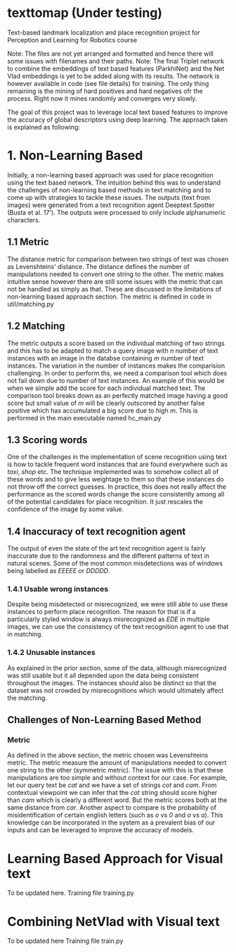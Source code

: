# texttomap (Under testing)
Text-based landmark localization and place recognition project for Perception and Learning for Robotics course

Note: The files are not yet arranged and formatted and hence there will some issues with filenames and their paths.
Note: The final Triplet network to combine the embeddings of text based features (ParkhiNet) and the Net Vlad embeddings is yet to be added along with its results. The network is however available in code (see file details) for training. The only thing remaining is the mining of hard positives and hard negatives ofr the process. Right now it mines randomly and converges very slowly.


The goal of this project was to leverage local text based features to improve the accuracy of global descriptors using deep learning. The approach taken is explained as following:


# 1. Non-Learning Based


Initially, a non-learning based approach was used for place recognition using the text based network. The intuition behind this was to understand the challenges of non-learning based methods in text matching and to come up with strategies to tackle these issues. The outputs (text from images) were generated from a text recognition agent Deeptext Spotter (Busta et al. 17'). The outputs were processed to only include alphanumeric characters. 

## 1.1 Metric


The distance metric for comparison between two strings of text was chosen as Levenshteins' distance. The distance defines the number of manipulations needed to convert one string to the other. The metric makes intuitive sense however there are still some issues with the metric that can not be handled as simply as that. These are discussed in the limitations of non-learning based approach section. The metric is defined in code in util/matching.py

## 1.2 Matching

The metric outputs a score based on the individual matching of two strings and this has to be adapted to match a query image with *n* number of text instances with an image in the databse containing *m* number of text instances. The variation in the number of instances makes the comparision challenging. In order to perform ths, we need a comparison tool which does not fail down due to number of text instances. An example of this would be when we simple add the score for each individual matched text. The comparison tool breaks down as an perfectly matched image having a good score but small value of  *m* will be clearly outscored by another false positive which has accumulated a big score due to high *m*. This is performed in the main executable named hc_main.py

## 1.3 Scoring words

One of the challenges in the implementation of scene recognition using text is how to tackle frequent word instances that are found everywhere such as *taxi*, *shop* etc. The technique implemented was to somehow collect all of these words and to give less weightage to them so that these instances do not throw off the correct guesses. In practice, this does not really affect the performance as the scored words change the score consistently among all of the potential candidates for place recognition. It just rescales the confidence of the image by some value.

## 1.4 Inaccuracy of text recognition agent

The output of even the state of the art text recognition agent is fairly inaccurate due to the randomness and the different patterns of text in natural scenes. Some of the most common misdetections was of windows being labelled as *EEEEE* or *DDDDD*.

### 1.4.1 Usable wrong instances

Despite being misdetected or misrecognized, we were still able to use these instances to perform place recognition. The reason for that is if a particularly styled window is always misrecognized as *EDE* in multiple images, we can use the consistency of the text recognition agent to use that in matching.

### 1.4.2 Unusable instances

As explained in the prior section, some of the data, although misrecognized was still usable but it all depended upon the data being consistent throughout the images. The instances should also be distinct so that the dataset was not crowded by misrecognitions which would ultimately affect the matching.


## Challenges of Non-Learning Based Method

### Metric 
As defined in the above section, the metric chosen was Levenshteins metric. The metric measure the amount of manipulations needed to convert one string to the other (symmetric metric). The issue with this is that these manipulations are too simple and without context for our case. For example, let our query text be *cat* and we have a set of strings *cot* and *cam*. From contextual viewpoint we can infer that the *cot* string should score higher than *cam* which is clearly a different word. But the metric scores both at the same distance from *car*. Another aspect to compare is the probability of misidentification of certain english letters (such as *o* vs *0* and *o* vs *a*). This knowledge can be incorporated in the system as a prevalent bias of our inputs and can be leveraged to improve the accuracy of models.

# Learning Based Approach for Visual text 
To be updated here.
Training file training.py

# Combining NetVlad with Visual text
To be updated here
Training file train.py
